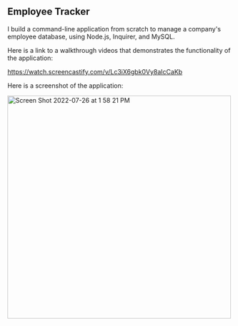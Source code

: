 ## Employee Tracker

I build a command-line application from scratch to manage a company's employee database, using Node.js, Inquirer, and MySQL.


Here is a link to a walkthrough videos that demonstrates the functionality of the application:

https://watch.screencastify.com/v/Lc3iX6gbk0Vy8aIcCaKb

Here is a screenshot of the application:

<img width="500" alt="Screen Shot 2022-07-26 at 1 58 21 PM" src="https://user-images.githubusercontent.com/100814403/181078490-74718662-9c6a-4757-a9f9-5a4d14146ee8.png">
